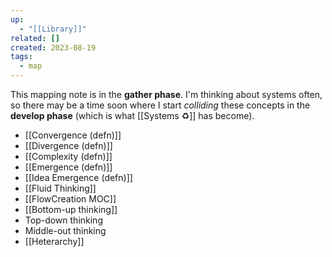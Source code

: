 ```yaml
---
up:
  - "[[Library]]"
related: []
created: 2023-08-19
tags:
  - map
---
```

This mapping note is in the **gather phase**. I'm thinking about systems often, so there may be a time soon where I start *colliding* these concepts in the **develop phase** (which is what [[Systems ♻️]] has become).

- [[Convergence (defn)]]
- [[Divergence (defn)]]
- [[Complexity (defn)]]
- [[Emergence (defn)]]
- [[Idea Emergence (defn)]]
- [[Fluid Thinking]]
- [[FlowCreation MOC]]
- [[Bottom-up thinking]]
- Top-down thinking
- Middle-out thinking
- [[Heterarchy]]


